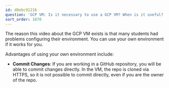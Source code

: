 ```yaml
---
id: d8ebc91216
question: 'GCP VM: Is it necessary to use a GCP VM? When is it useful?'
sort_order: 1070
---
```


The reason this video about the GCP VM exists is that many students had problems configuring their environment. You can use your own environment if it works for you.

Advantages of using your own environment include:

- **Commit Changes**: If you are working in a GitHub repository, you will be able to commit changes directly. In the VM, the repo is cloned via HTTPS, so it is not possible to commit directly, even if you are the owner of the repo.